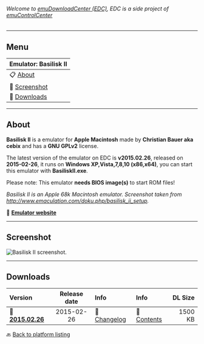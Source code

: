###### Welcome to [emuDownloadCenter (EDC)](https://github.com/PhoenixInteractiveNL/emuDownloadCenter/wiki/), EDC is a side project of [emuControlCenter](https://github.com/PhoenixInteractiveNL/emuControlCenter/wiki/)
***
## Menu
| **Emulator: Basilisk II** |
|:---------|
| :clipboard: [About](#about) |
| :sunrise: [Screenshot](#screenshot) |
| :floppy_disk: [Downloads](#downloads) |
***
## About
**Basilisk II** is a emulator for **Apple Macintosh** made by **Christian Bauer aka cebix** and has a **GNU GPLv2** license.

The latest version of the emulator on EDC is **v2015.02.26**, released on **2015-02-26**, it runs on **Windows XP,Vista,7,8,10 (x86,x64)**, you can start this emulator with **BasiliskII.exe**.

Please note: This emulator **needs BIOS image(s)** to start ROM files!

_Basilisk II is an Apple 68k Macintosh emulator. Screenshot taken from http://www.emaculation.com/doku.php/basilisk_ii_setup._

:link: [**Emulator website**](http://basilisk.cebix.net/)
***
## Screenshot
![](https://raw.githubusercontent.com/PhoenixInteractiveNL/emuDownloadCenter/master/hooks/basiliskii/screen.jpg "Basilisk II screenshot.")
***
## Downloads
| Version  | Release date  | Info       | Info       | DL Size    |
|:---------|:-------------:|:-----------|:-----------|-----------:|
| :floppy_disk: [**2015.02.26**](https://github.com/PhoenixInteractiveNL/edc-repo0004/raw/master/basiliskii/2015.02.26.7z) | 2015-02-26 | :page_facing_up: [Changelog](https://github.com/PhoenixInteractiveNL/edc-repo0004/blob/master/basiliskii/2015.02.26_changelog.txt) | :mag_right: [Contents](https://github.com/PhoenixInteractiveNL/edc-repo0004/blob/master/basiliskii/2015.02.26_contents.txt) | 1500 KB |

:back: [Back to platform listing](https://github.com/PhoenixInteractiveNL/emuDownloadCenter/wiki/EDC-Platform-List)
